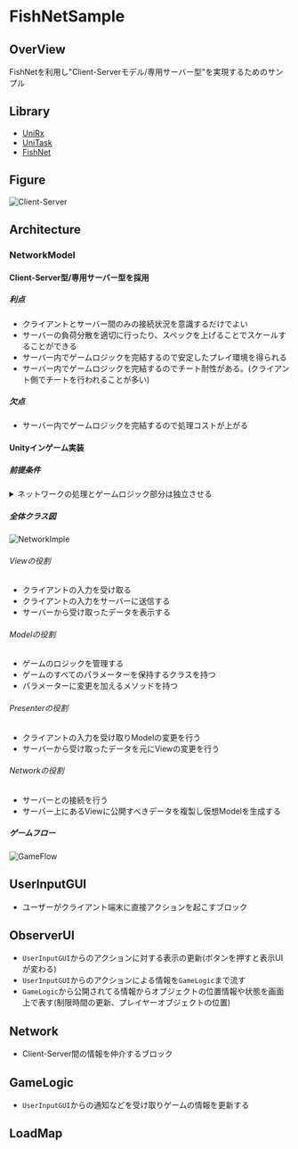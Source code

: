 # FishNetSample

## OverView

FishNetを利用し"Client-Serverモデル/専用サーバー型"を実現するためのサンプル

## Library

- [UniRx](https://github.com/neuecc/UniRx)
- [UniTask](https://github.com/Cysharp/UniTask)
- [FishNet](https://github.com/FirstGearGames/FishNet)
## Figure
![Client-Server](https://user-images.githubusercontent.com/60887155/189012203-ecee4a32-1ab0-4b19-9aa6-85a484d51032.png)

## Architecture

### NetworkModel
#### Client-Server型/専用サーバー型を採用
##### 利点
- クライアントとサーバー間のみの接続状況を意識するだけでよい
- サーバーの負荷分散を適切に行ったり、スペックを上げることでスケールすることができる
- サーバー内でゲームロジックを完結するので安定したプレイ環境を得られる
- サーバー内でゲームロジックを完結するのでチート耐性がある。(クライアント側でチートを行われることが多い)

##### 欠点
- サーバー内でゲームロジックを完結するので処理コストが上がる

#### Unityインゲーム実装
##### 前提条件
<details>
<summary>ネットワークの処理とゲームロジック部分は独立させる</summary>
  <ul>
    <li> ネットワークライブラリのアップデート、差し替え、修正が容易になる</li>
    <li>ロジック、ネットワーク、クライアントでそれぞれのバグ修正、機能追加が容易になる</li>
    <li>作業分担の切り分けが容易になる</li>
  </ul>
</details>

##### 全体クラス図

![NetworkImple](https://user-images.githubusercontent.com/60887155/189012791-4cf8239a-7306-4d82-ac20-48b1c8e7471a.png)

###### Viewの役割
- クライアントの入力を受け取る
- クライアントの入力をサーバーに送信する
- サーバーから受け取ったデータを表示する
###### Modelの役割
- ゲームのロジックを管理する
- ゲームのすべてのパラメーターを保持するクラスを持つ
- パラメーターに変更を加えるメソッドを持つ
###### Presenterの役割
- クライアントの入力を受け取りModelの変更を行う
- サーバーから受け取ったデータを元にViewの変更を行う
###### Networkの役割
- サーバーとの接続を行う
- サーバー上にあるViewに公開すべきデータを複製し仮想Modelを生成する
##### ゲームフロー
![GameFlow](https://user-images.githubusercontent.com/60887155/189492680-ccbbff0d-82ee-4d73-9a3d-d78e5bdf05bf.png)

## UserInputGUI
- ユーザーがクライアント端末に直接アクションを起こすブロック
## ObserverUI
- `UserInputGUI`からのアクションに対する表示の更新(ボタンを押すと表示UIが変わる)
- `UserInputGUI`からのアクションによる情報を`GameLogic`まで流す
- `GameLogic`から公開されてる情報からオブジェクトの位置情報や状態を画面上で表す(制限時間の更新、プレイヤーオブジェクトの位置)
## Network
- Client-Server間の情報を仲介するブロック
## GameLogic
- `UserInputGUI`からの通知などを受け取りゲームの情報を更新する
## LoadMap
